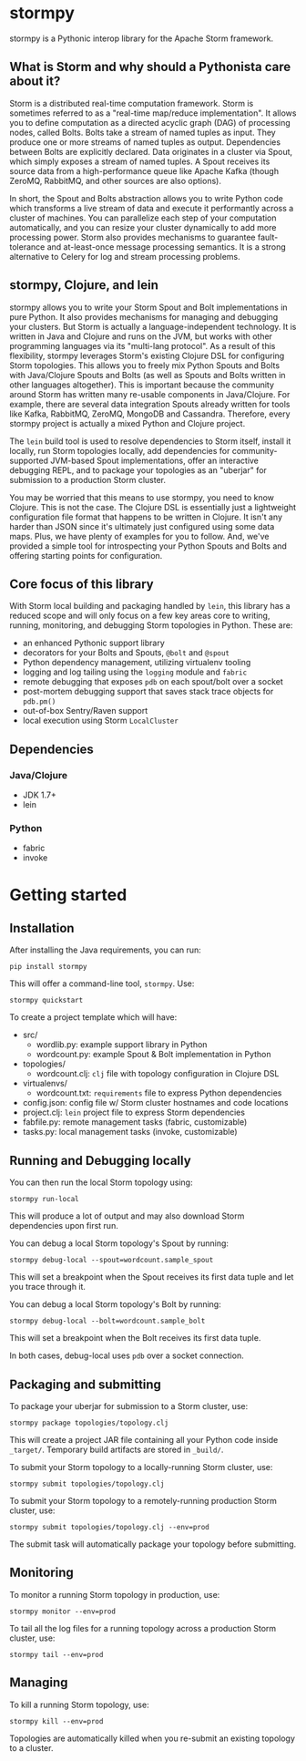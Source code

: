 # stormpy

stormpy is a Pythonic interop library for the Apache Storm framework.

## What is Storm and why should a Pythonista care about it?

Storm is a distributed real-time computation framework. Storm is sometimes
referred to as a "real-time map/reduce implementation". It allows you to define
computation as a directed acyclic graph (DAG) of processing nodes, called
Bolts. Bolts take a stream of named tuples as input. They produce one or more
streams of named tuples as output. Dependencies between Bolts are explicitly
declared. Data originates in a cluster via Spout, which simply exposes a stream
of named tuples. A Spout receives its source data from a high-performance queue
like Apache Kafka (though ZeroMQ, RabbitMQ, and other sources are also
options).

In short, the Spout and Bolts abstraction allows you to write Python code which
transforms a live stream of data and execute it performantly across a cluster
of machines. You can parallelize each step of your computation automatically,
and you can resize your cluster dynamically to add more processing power. Storm
also provides mechanisms to guarantee fault-tolerance and at-least-once message
processing semantics. It is a strong alternative to Celery for log and stream
processing problems.

## stormpy, Clojure, and lein

stormpy allows you to write your Storm Spout and Bolt implementations in pure
Python. It also provides mechanisms for managing and debugging your clusters.
But Storm is actually a language-independent technology. It is written in Java
and Clojure and runs on the JVM, but works with other programming languages via
its "multi-lang protocol". As a result of this flexibility, stormpy leverages
Storm's existing Clojure DSL for configuring Storm topologies. This allows you
to freely mix Python Spouts and Bolts with Java/Clojure Spouts and Bolts (as
well as Spouts and Bolts written in other languages altogether). This is
important because the community around Storm has written many re-usable
components in Java/Clojure. For example, there are several data integration
Spouts already written for tools like Kafka, RabbitMQ, ZeroMQ, MongoDB and
Cassandra. Therefore, every stormpy project is actually a mixed Python and
Clojure project.

The ``lein`` build tool is used to resolve dependencies to Storm itself,
install it locally, run Storm topologies locally, add dependencies for
community-supported JVM-based Spout implementations, offer an interactive
debugging REPL, and to package your topologies as an "uberjar" for submission
to a production Storm cluster.

You may be worried that this means to use stormpy, you need to know Clojure.
This is not the case. The Clojure DSL is essentially just a lightweight
configuration file format that happens to be written in Clojure. It isn't any
harder than JSON since it's ultimately just configured using some data maps.
Plus, we have plenty of examples for you to follow. And, we've provided a
simple tool for introspecting your Python Spouts and Bolts and offering
starting points for configuration.

## Core focus of this library

With Storm local building and packaging handled by ``lein``, this library has a
reduced scope and will only focus on a few key areas core to writing, running,
monitoring, and debugging Storm topologies in Python. These are:

* an enhanced Pythonic support library
* decorators for your Bolts and Spouts, ``@bolt`` and ``@spout``
* Python dependency management, utilizing virtualenv tooling
* logging and log tailing using the ``logging`` module and ``fabric``
* remote debugging that exposes ``pdb`` on each spout/bolt over a socket
* post-mortem debugging support that saves stack trace objects for ``pdb.pm()``
* out-of-box Sentry/Raven support
* local execution using Storm ``LocalCluster``

## Dependencies

### Java/Clojure

* JDK 1.7+
* lein

### Python

* fabric
* invoke

# Getting started

## Installation

After installing the Java requirements, you can run:

    pip install stormpy

This will offer a command-line tool, ``stormpy``. Use:

    stormpy quickstart

To create a project template which will have:

* src/
    * wordlib.py: example support library in Python
    * wordcount.py: example Spout & Bolt implementation in Python
* topologies/
    * wordcount.clj: ``clj`` file with topology configuration in Clojure DSL
* virtualenvs/
    * wordcount.txt: ``requirements`` file to express Python dependencies
* config.json: config file w/ Storm cluster hostnames and code locations
* project.clj: ``lein`` project file to express Storm dependencies
* fabfile.py: remote management tasks (fabric, customizable)
* tasks.py: local management tasks (invoke, customizable)

## Running and Debugging locally

You can then run the local Storm topology using:

    stormpy run-local

This will produce a lot of output and may also download Storm dependencies upon
first run.

You can debug a local Storm topology's Spout by running:

    stormpy debug-local --spout=wordcount.sample_spout

This will set a breakpoint when the Spout receives its first data tuple and let you trace through it.

You can debug a local Storm topology's Bolt by running:

    stormpy debug-local --bolt=wordcount.sample_bolt

This will set a breakpoint when the Bolt receives its first data tuple.

In both cases, debug-local uses ``pdb`` over a socket connection.

## Packaging and submitting

To package your uberjar for submission to a Storm cluster, use:

    stormpy package topologies/topology.clj

This will create a project JAR file containing all your Python code inside
``_target/``. Temporary build artifacts are stored in ``_build/``.

To submit your Storm topology to a locally-running Storm cluster, use:

    stormpy submit topologies/topology.clj

To submit your Storm topology to a remotely-running production Storm cluster, use:

    stormpy submit topologies/topology.clj --env=prod

The submit task will automatically package your topology before submitting.

## Monitoring

To monitor a running Storm topology in production, use:

    stormpy monitor --env=prod

To tail all the log files for a running topology across a production Storm
cluster, use:

    stormpy tail --env=prod

## Managing

To kill a running Storm topology, use:

    stormpy kill --env=prod

Topologies are automatically killed when you re-submit an existing topology to
a cluster.
